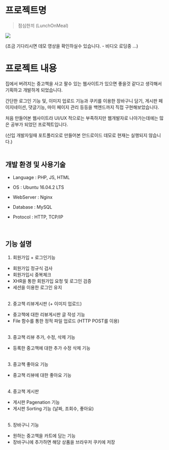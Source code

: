 # 프로젝트명
> 점심한끼 (LunchOnMeal)


![](./UserBookMarket.gif)

(조금 기다리시면 데모 영상을 확인하실수 있습니다. - 비디오 로딩중 ...)

# 프로젝트 내용
집에서 버려지는 중고책을 사고 팔수 있는 웹사이트가 있으면 좋을것 같다고 생각해서 기획하고 개발하게 되었습니다.

간단한 로그인 기능 및, 이미지 업로드 기능과 쿠키를 이용한 장바구니 담기, 게시판 페이지네이션, 댓글기능, 마이 페이지 관리 등등을 백엔드까지 직접 구현해보았습니다.

처음 만들어본 웹사이트라 UI/UX 적으로는 부족하지만 웹개발자로 나아가는데에는 많은 공부가 되었던 프로젝트입니다.

(신입 개발자일때 포트폴리오로 만들어본 안드로이드 데모로 현재는 실행되지 않습니다.)
<br/>
<br/>


## 개발 환경 및 사용기술
* Language : PHP, JS, HTML

* OS : Ubuntu 16.04.2 LTS

* WebServer : Nginx

* Database : MySQL

* Protocol : HTTP, TCP/IP


<br/>

## 기능 설명

1. 회원가입 + 로그인기능
- 회원가입 정규식 검사
- 회원가입시 중복체크
- XHR을 통한 회원가입 요청 및 로그인 검증
- 세션을 이용한 로그인 유지
<br/><br/>

2. 중고책 리뷰게시판 (+ 이미지 업로드)
- 중고책에 대한 리뷰게시판 글 작성 기능
- File 함수를 통한 정적 파일 업로드 (HTTP POST를 이용)
<br/><br/>

3. 중고책 리뷰 추가, 수정, 삭제 기능
- 등록한 중고책에 대한 추가 수정 삭제 기능
<br/><br/>

3. 중고책 좋아요 기능
- 중고책 리뷰에 대한 좋아요 기능
<br/><br/>


4. 중고책 게시판 
- 게시판 Pagenation 기능
- 게시판 Sorting 기능 (날짜, 조회수, 좋아요)
<br/><br/>

5. 장바구니 기능
- 원하는 중고책을 카트에 담는 기능
- 장바구니에 추가하면 해당 상품을 브라우저 쿠키에 저장
<br/><br/>






